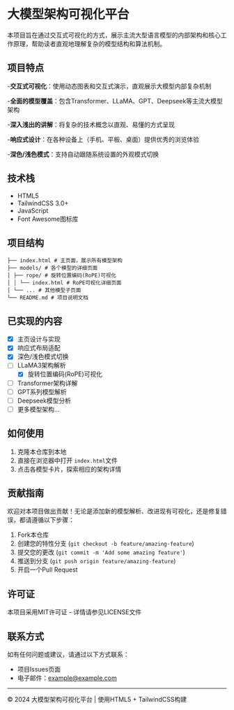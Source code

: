 
# 大模型架构可视化平台

本项目旨在通过交互式可视化的方式，展示主流大型语言模型的内部架构和核心工作原理，帮助读者直观地理解复杂的模型结构和算法机制。

## 项目特点

-**交互式可视化**：使用动态图表和交互式演示，直观展示大模型内部复杂机制

-**全面的模型覆盖**：包含Transformer、LLaMA、GPT、Deepseek等主流大模型架构

-**深入浅出的讲解**：将复杂的技术概念以直观、易懂的方式呈现

-**响应式设计**：在各种设备上（手机、平板、桌面）提供优秀的浏览体验

-**深色/浅色模式**：支持自动跟随系统设置的外观模式切换

## 技术栈

- HTML5
- TailwindCSS 3.0+
- JavaScript
- Font Awesome图标库

## 项目结构

```
├── index.html # 主页面，展示所有模型架构
├── models/ # 各个模型的详细页面
│ ├── rope/ # 旋转位置编码(RoPE)可视化
│ │ └── index.html # RoPE可视化详细页面
│ └── ... # 其他模型子页面
└── README.md # 项目说明文档
```

## 已实现的内容

- [X] 主页设计与实现
- [X] 响应式布局适配
- [X] 深色/浅色模式切换
- [ ] LLaMA3架构解析
  - [X] 旋转位置编码(RoPE)可视化
- [ ] Transformer架构详解
- [ ] GPT系列模型解析
- [ ] Deepseek模型分析
- [ ] 更多模型架构...

## 如何使用

1. 克隆本仓库到本地
2. 直接在浏览器中打开 `index.html`文件
3. 点击各模型卡片，探索相应的架构详情

## 贡献指南

欢迎对本项目做出贡献！无论是添加新的模型解析、改进现有可视化，还是修复错误，都请遵循以下步骤：

1. Fork本仓库
2. 创建您的特性分支 (`git checkout -b feature/amazing-feature`)
3. 提交您的更改 (`git commit -m 'Add some amazing feature'`)
4. 推送到分支 (`git push origin feature/amazing-feature`)
5. 开启一个Pull Request

## 许可证

本项目采用MIT许可证 - 详情请参见LICENSE文件

## 联系方式

如有任何问题或建议，请通过以下方式联系：

- 项目Issues页面
- 电子邮件：[example@example.com](mailto:example@example.com)

---

© 2024 大模型架构可视化平台 | 使用HTML5 + TailwindCSS构建
